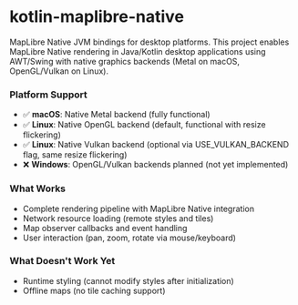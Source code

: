 # kotlin-maplibre-native

MapLibre Native JVM bindings for desktop platforms. This project enables MapLibre Native rendering in Java/Kotlin desktop applications using AWT/Swing with native graphics backends (Metal on macOS, OpenGL/Vulkan on Linux).

### Platform Support
- ✅ **macOS**: Native Metal backend (fully functional)
- ✅ **Linux**: Native OpenGL backend (default, functional with resize flickering)
- ✅ **Linux**: Native Vulkan backend (optional via USE_VULKAN_BACKEND flag, same resize flickering)
- ❌ **Windows**: OpenGL/Vulkan backends planned (not yet implemented)

### What Works
- Complete rendering pipeline with MapLibre Native integration
- Network resource loading (remote styles and tiles)
- Map observer callbacks and event handling
- User interaction (pan, zoom, rotate via mouse/keyboard)

### What Doesn't Work Yet
- Runtime styling (cannot modify styles after initialization)
- Offline maps (no tile caching support)
